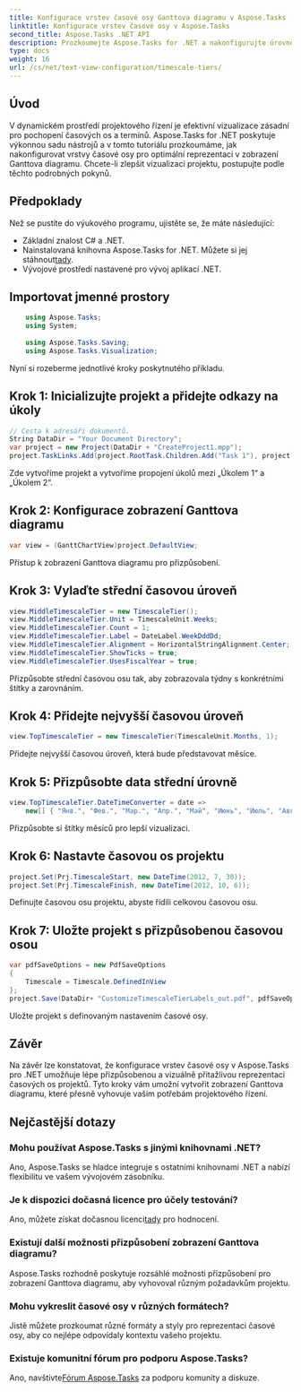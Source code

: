 ```yaml
---
title: Konfigurace vrstev časové osy Ganttova diagramu v Aspose.Tasks
linktitle: Konfigurace vrstev časové osy v Aspose.Tasks
second_title: Aspose.Tasks .NET API
description: Prozkoumejte Aspose.Tasks for .NET a nakonfigurujte úrovně časové osy v zobrazení Ganttova diagramu pro přesnou vizualizaci časové osy projektu. #Apose.Tasks #MS Project
type: docs
weight: 16
url: /cs/net/text-view-configuration/timescale-tiers/
---
```

## Úvod
V dynamickém prostředí projektového řízení je efektivní vizualizace zásadní pro pochopení časových os a termínů. Aspose.Tasks for .NET poskytuje výkonnou sadu nástrojů a v tomto tutoriálu prozkoumáme, jak nakonfigurovat vrstvy časové osy pro optimální reprezentaci v zobrazení Ganttova diagramu. Chcete-li zlepšit vizualizaci projektu, postupujte podle těchto podrobných pokynů.
## Předpoklady
Než se pustíte do výukového programu, ujistěte se, že máte následující:
- Základní znalost C# a .NET.
-  Nainstalovaná knihovna Aspose.Tasks for .NET. Můžete si jej stáhnout[tady](https://releases.aspose.com/tasks/net/).
- Vývojové prostředí nastavené pro vývoj aplikací .NET.
## Importovat jmenné prostory
```csharp
    using Aspose.Tasks;
    using System;
    
    using Aspose.Tasks.Saving;
    using Aspose.Tasks.Visualization;
```
Nyní si rozeberme jednotlivé kroky poskytnutého příkladu.
## Krok 1: Inicializujte projekt a přidejte odkazy na úkoly
```csharp
// Cesta k adresáři dokumentů.
String DataDir = "Your Document Directory";
var project = new Project(DataDir + "CreateProject1.mpp");
project.TaskLinks.Add(project.RootTask.Children.Add("Task 1"), project.RootTask.Children.Add("Task 2"));
```
Zde vytvoříme projekt a vytvoříme propojení úkolů mezi „Úkolem 1“ a „Úkolem 2“.
## Krok 2: Konfigurace zobrazení Ganttova diagramu
```csharp
var view = (GanttChartView)project.DefaultView;
```
Přístup k zobrazení Ganttova diagramu pro přizpůsobení.
## Krok 3: Vylaďte střední časovou úroveň
```csharp
view.MiddleTimescaleTier = new TimescaleTier();
view.MiddleTimescaleTier.Unit = TimescaleUnit.Weeks;
view.MiddleTimescaleTier.Count = 1;
view.MiddleTimescaleTier.Label = DateLabel.WeekDddDd;
view.MiddleTimescaleTier.Alignment = HorizontalStringAlignment.Center;
view.MiddleTimescaleTier.ShowTicks = true;
view.MiddleTimescaleTier.UsesFiscalYear = true;
```
Přizpůsobte střední časovou osu tak, aby zobrazovala týdny s konkrétními štítky a zarovnáním.
## Krok 4: Přidejte nejvyšší časovou úroveň
```csharp
view.TopTimescaleTier = new TimescaleTier(TimescaleUnit.Months, 1);
```
Přidejte nejvyšší časovou úroveň, která bude představovat měsíce.
## Krok 5: Přizpůsobte data střední úrovně
```csharp
view.TopTimescaleTier.DateTimeConverter = date =>
    new[] { "Янв.", "Фев.", "Мар.", "Апр.", "Май", "Июнь", "Июль", "Авг.", "Сен.", "Окт.", "Ноя.", "Дек." }[date.Month - 1];
```
Přizpůsobte si štítky měsíců pro lepší vizualizaci.
## Krok 6: Nastavte časovou os projektu
```csharp
project.Set(Prj.TimescaleStart, new DateTime(2012, 7, 30));
project.Set(Prj.TimescaleFinish, new DateTime(2012, 10, 6));
```
Definujte časovou osu projektu, abyste řídili celkovou časovou osu.
## Krok 7: Uložte projekt s přizpůsobenou časovou osou
```csharp
var pdfSaveOptions = new PdfSaveOptions
{
    Timescale = Timescale.DefinedInView
};
project.Save(DataDir+ "CustomizeTimescaleTierLabels_out.pdf", pdfSaveOptions);
```
Uložte projekt s definovaným nastavením časové osy.
## Závěr
Na závěr lze konstatovat, že konfigurace vrstev časové osy v Aspose.Tasks pro .NET umožňuje lépe přizpůsobenou a vizuálně přitažlivou reprezentaci časových os projektů. Tyto kroky vám umožní vytvořit zobrazení Ganttova diagramu, které přesně vyhovuje vašim potřebám projektového řízení.
## Nejčastější dotazy
### Mohu používat Aspose.Tasks s jinými knihovnami .NET?
Ano, Aspose.Tasks se hladce integruje s ostatními knihovnami .NET a nabízí flexibilitu ve vašem vývojovém zásobníku.
### Je k dispozici dočasná licence pro účely testování?
 Ano, můžete získat dočasnou licenci[tady](https://purchase.aspose.com/temporary-license/) pro hodnocení.
### Existují další možnosti přizpůsobení zobrazení Ganttova diagramu?
Aspose.Tasks rozhodně poskytuje rozsáhlé možnosti přizpůsobení pro zobrazení Ganttova diagramu, aby vyhovoval různým požadavkům projektu.
### Mohu vykreslit časové osy v různých formátech?
Jistě můžete prozkoumat různé formáty a styly pro reprezentaci časové osy, aby co nejlépe odpovídaly kontextu vašeho projektu.
### Existuje komunitní fórum pro podporu Aspose.Tasks?
 Ano, navštivte[Fórum Aspose.Tasks](https://forum.aspose.com/c/tasks/15) za podporu komunity a diskuze.